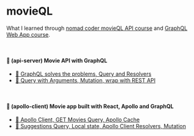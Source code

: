 # movieQL

What I learned through [nomad coder movieQL API course](https://nomadcoders.co/graphql-for-beginners/lobby) and [GraphQL Web App course](https://nomadcoders.co/react-graphql-for-beginners/lobby).

&nbsp;

#### 📂 (api-server) Movie API with GraphQL

- [🌌 GraphQL solves the problems, Query and Resolvers](https://github.com/salybu/movieQL/blob/master/docs/start-graphql.md)
- [🎠 Query with Arguments, Mutation, wrap with REST API](https://github.com/salybu/movieQL/blob/master/docs/queries-with-args-and-mutation.md)

&nbsp;

#### 📁 (apollo-client) Movie app built with React, Apollo and GraphQL

- [🎄 Apollo Client, GET Movies Query, Apollo Cache](https://github.com/salybu/movieQL/blob/master/docs/start-apollo.md)
- [🍯 Suggestions Query, Local state, Apollo Client Resolvers, Mutation ](https://github.com/salybu/movieQL/blob/master/docs/suggestions-local-state.md)

&nbsp;
